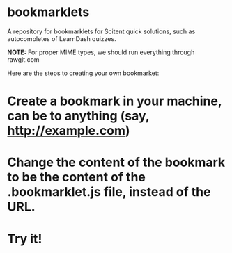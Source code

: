 # bookmarklets

A repository for bookmarklets for Scitent quick solutions, such as autocompletes of LearnDash quizzes. 

**NOTE:** For proper MIME types, we should run everything through rawgit.com

Here are the steps to creating your own bookmarket:
# Create a bookmark in your machine, can be to anything (say, http://example.com)
# Change the content of the bookmark to be the content of the <something>.bookmarklet.js file, instead of the URL.
# Try it!